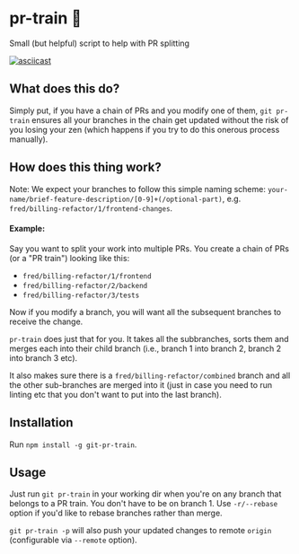 # pr-train 🚃
Small (but helpful) script to help with PR splitting

[![asciicast](https://asciinema.org/a/wu9OXFr0zyrtv1P3DX5ntiaLs.png)](https://asciinema.org/a/wu9OXFr0zyrtv1P3DX5ntiaLs)

## What does this do?
Simply put, if you have a chain of PRs and you modify one of them,
`git pr-train` ensures all your branches in the chain get updated
without the risk of you losing your zen (which happens if you try
to do this onerous process manually).

## How does this thing work?
Note: We expect your branches to follow this simple naming scheme: `your-name/brief-feature-description/[0-9]+(/optional-part)`, e.g. `fred/billing-refactor/1/frontend-changes`.

#### Example:
Say you want to split your work into multiple PRs. You create a chain of PRs (or a "PR train") looking like this:
 * `fred/billing-refactor/1/frontend`
 * `fred/billing-refactor/2/backend`
 * `fred/billing-refactor/3/tests`

Now if you modify a branch, you will want all the subsequent branches to receive the change.

`pr-train` does just that for you. It takes all the subbranches, sorts them and merges each into their child branch (i.e., branch 1 into branch 2, branch 2 into branch 3 etc).

It also makes sure there is a `fred/billing-refactor/combined` branch and all the other sub-branches are merged into it (just in case you need to run linting etc that you don't want to put into the last branch).

## Installation
Run `npm install -g git-pr-train`.

## Usage
Just run `git pr-train` in your working dir when you're on any branch that belongs to a PR train. You don't have to be on branch 1. Use `-r/--rebase` option if you'd like to rebase branches rather than merge.

`git pr-train -p` will also push your updated changes to remote `origin` (configurable via `--remote` option).
